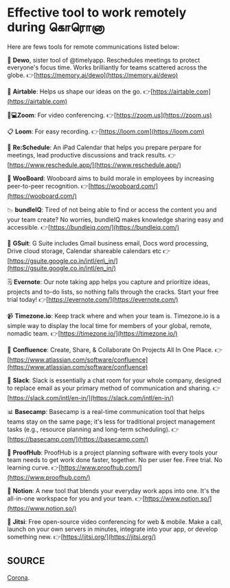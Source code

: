 # Effective tool to work remotely during கொரொனா

Here are fews tools for remote communications listed below:

🎯 **Dewo**, sister tool of @timelyapp. Reschedules meetings to protect everyone's focus time. Works brilliantly for teams scattered across the globe. 👉[https://memory.ai/dewo](https://memory.ai/dewo)

📃 **Airtable**: Helps us shape our ideas on the go. 👉[https://airtable.com](https://airtable.com)

👩‍**💻Zoom**: For video conferencing. 👉[https://zoom.us](https://zoom.us)

📋 **Loom**: For easy recording. 👉[https://loom.com](https://loom.com)

📅 **Re:Schedule**: An iPad Calendar that helps you prepare perpare for meetings, lead productive discussions and track results. 👉[https://www.reschedule.app/](https://www.reschedule.app/)

📖 **WooBoard**: Wooboard aims to build morale in employees by increasing peer-to-peer recognition. 👉[https://wooboard.com/](https://wooboard.com/)

📉 **bundleIQ**: Tired of not being able to find or access the content you and your team create? No worries, bundleIQ makes knowledge sharing easy and accessible. 👉[https://bundleiq.com/](https://bundleiq.com/)

📑 **GSuit**: G Suite includes Gmail business email, Docs word processing, Drive cloud storage, Calendar shareable calendars etc 👉[https://gsuite.google.co.in/intl/en\_in/](https://gsuite.google.co.in/intl/en_in/)

🗒 **Evernote**: Our note taking app helps you capture and prioritize ideas, projects and to-do lists, so nothing falls through the cracks. Start your free trial today! 👉[https://evernote.com/](https://evernote.com/)

📹 **Timezone.io**: Keep track where and when your team is. Timezone.io is a simple way to display the local time for members of your global, remote, nomadic team. 👉[https://timezone.io/](https://timezone.io/)

📏 **Confluence**: Create, Share, & Collaborate On Projects All In One Place. 👉[https://www.atlassian.com/software/confluence](https://www.atlassian.com/software/confluence)

🔗 **Slack**: Slack is essentially a chat room for your whole company, designed to replace email as your primary method of communication and sharing. 👉[https://slack.com/intl/en-in/](https://slack.com/intl/en-in/)

📊 **Basecamp**: Basecamp is a real-time communication tool that helps teams stay on the same page; it's less for traditional project management tasks \(e.g., resource planning and long-term scheduling\). 👉[https://basecamp.com/](https://basecamp.com/)

💌 **ProofHub**: ProofHub is a project planning software with every tools your team needs to get work done faster, together. No per user fee. Free trial. No learning curve. 👉[https://www.proofhub.com/](https://www.proofhub.com/)

📓 **Notion**: A new tool that blends your everyday work apps into one. It's the all-in-one workspace for you and your team. 👉[https://www.notion.so/](https://www.notion.so/)

🧾 **Jitsi**: Free open-source video conferencing for web & mobile. Make a call, launch on your own servers in minutes, integrate into your app, or develop something new. 👉[https://jitsi.org/](https://jitsi.org/)

## SOURCE

[Corona](https://github.com/AllenAJ/Corona).

